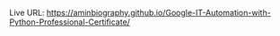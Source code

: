 

Live URL:    https://aminbiography.github.io/Google-IT-Automation-with-Python-Professional-Certificate/
